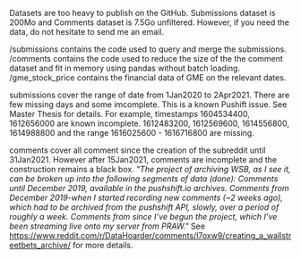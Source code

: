 Datasets are too heavy to publish on the GitHub.
Submissions dataset is 200Mo and Comments dataset is 7.5Go unfiltered.
However, if you need the data, do not hesitate to send me an email.

/submissions contains the code used to query and merge the submissions.
/comments contains the code used to reduce the size of the the comment dataset and fit in memory using pandas without batch loading.
/gme_stock_price contains the financial data of GME on the relevant dates.

submissions cover the range of date from 1Jan2020 to 2Apr2021. There are few missing days and some imcomplete. This is a known Pushift issue. See Master Thesis for details.
For example, timestamps 1604534400, 1612656000 are known incomplete.
1612483200, 1612569600, 1614556800, 1614988800 and the range 1616025600 - 1616716800 are missing.


comments cover all comment since the creation of the subreddit until 31Jan2021. However after 15Jan2021, comments are incomplete and the construction remains a black box.
*"The project of archiving WSB, as I see it, can be broken up into the following segments of data (done):
Comments until December 2019, available in the pushshift.io archives.
Comments from December 2019-when I started recording new comments (~2 weeks ago), which had to be archived from the pushshift API, slowly, over a period of roughly a week.
Comments from since I’ve begun the project, which I’ve been streaming live onto my server from PRAW."*
See https://www.reddit.com/r/DataHoarder/comments/l7oxw9/creating_a_wallstreetbets_archive/ for more details.
